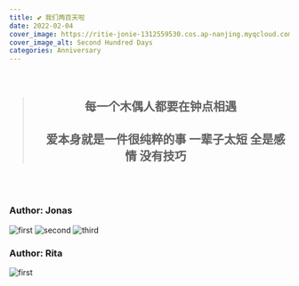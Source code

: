 ```yaml
---
title: 💕 我们两百天啦
date: 2022-02-04
cover_image: https://ritie-jonie-1312559530.cos.ap-nanjing.myqcloud.com/posts/20220204-200DaysAnni.png
cover_image_alt: Second Hundred Days
categories: Anniversary
---
```


<br>
<blockquote>
    <h2 align="center"><span style="color: var(--pink-purple); margin: 18px">每一个木偶人都要在钟点相遇<br></span></h2>
    <h2 align="center"><span style="color: var(--pink-purple); margin: 18px">爱本身就是一件很纯粹的事 一辈子太短 全是感情 没有技巧<br></span></h2>
</blockquote>
<br><br>

### Author: Jonas

![first](https://ritie-jonie-1312559530.cos.ap-nanjing.myqcloud.com/posts/20220204-01.jpg)
![second](https://ritie-jonie-1312559530.cos.ap-nanjing.myqcloud.com/posts/20220204-02.jpg)
![third](https://ritie-jonie-1312559530.cos.ap-nanjing.myqcloud.com/posts/20220204-03.jpg)

### Author: Rita

![first](https://ritie-jonie-1312559530.cos.ap-nanjing.myqcloud.com/posts/20220204-04.jpg)
